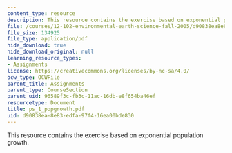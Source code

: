 ```yaml
---
content_type: resource
description: This resource contains the exercise based on exponential population growth.
file: /courses/12-102-environmental-earth-science-fall-2005/d90838ea8e83edfa97f416ea00bde830_ps_1_popgrowth.pdf
file_size: 134925
file_type: application/pdf
hide_download: true
hide_download_original: null
learning_resource_types:
- Assignments
license: https://creativecommons.org/licenses/by-nc-sa/4.0/
ocw_type: OCWFile
parent_title: Assignments
parent_type: CourseSection
parent_uid: 96589f3c-fb3c-11ac-16db-e8f654ba46ef
resourcetype: Document
title: ps_1_popgrowth.pdf
uid: d90838ea-8e83-edfa-97f4-16ea00bde830
---
```

This resource contains the exercise based on exponential population growth.